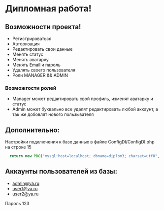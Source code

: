 # Дипломная работа! 

## Возможности проекта!
- Регистрироваться
- Авторизация
- Редактировать свои данные
- Менять статус
- Менять аватарку
- Менять Email и пароль 
- Удалять своего пользователя
- Роли MANAGER && ADMIN


### Возможгости ролей 
- Manager может редактировать свой профиль, изменят аватарку и статус
- Admin может буквально все удалят редактировать любой аккаунт, а так же добовлят нового пользывателя 


## Дополнительно:
Настройки подключения к базе данных в файле ConfigDI/ConfigDI.php на строке 15

```php
  return new PDO("mysql:host=localhost; dbname=diplom3; charset=utf8", "root", "root");
```


## Аккаунты пользователей из базы:
- admin@ya.ru
- user1@ya.ru
- user2@ya.ru

Пароль 123
